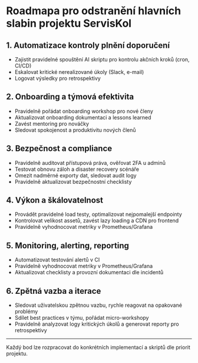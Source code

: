 # Roadmapa pro odstranění hlavních slabin projektu ServisKol

## 1. Automatizace kontroly plnění doporučení
- Zajistit pravidelné spouštění AI skriptu pro kontrolu akčních kroků (cron, CI/CD)
- Eskalovat kritické nerealizované úkoly (Slack, e-mail)
- Logovat výsledky pro retrospektivy

## 2. Onboarding a týmová efektivita
- Pravidelně pořádat onboarding workshop pro nové členy
- Aktualizovat onboarding dokumentaci a lessons learned
- Zavést mentoring pro nováčky
- Sledovat spokojenost a produktivitu nových členů

## 3. Bezpečnost a compliance
- Pravidelně auditovat přístupová práva, ověřovat 2FA u adminů
- Testovat obnovu záloh a disaster recovery scénáře
- Omezit nadměrné exporty dat, sledovat audit logy
- Pravidelně aktualizovat bezpečnostní checklisty

## 4. Výkon a škálovatelnost
- Provádět pravidelné load testy, optimalizovat nejpomalejší endpointy
- Kontrolovat velikost assetů, zavést lazy loading a CDN pro frontend
- Pravidelně vyhodnocovat metriky v Prometheus/Grafana

## 5. Monitoring, alerting, reporting
- Automatizovat testování alertů v CI
- Pravidelně vyhodnocovat metriky v Prometheus/Grafana
- Aktualizovat checklisty a provozní dokumentaci dle incidentů

## 6. Zpětná vazba a iterace
- Sledovat uživatelskou zpětnou vazbu, rychle reagovat na opakované problémy
- Sdílet best practices v týmu, pořádat micro-workshopy
- Pravidelně analyzovat logy kritických úkolů a generovat reporty pro retrospektivy

---
Každý bod lze rozpracovat do konkrétních implementací a skriptů dle priorit projektu.
